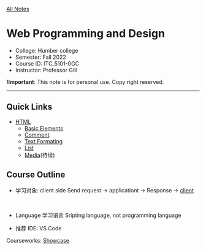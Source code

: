 [All Notes](../index.md)

# Web Programming and Design

- College: Humber college
- Semester: Fall 2022
- Course ID: ITC_5101-0GC
- Instructor: Professor Gill

**!Important**: This note is for personal use. Copy right reserved.

---

## Quick Links

- [HTML](./html/html_index.md)
  - [Basic Elements](./html/html_basic.md)
  - [Comment](./html/html_comment.md)
  - [Text Formating](./html/html_text_formating.md)
  - [List](./html/html_list.md)
  - [Media](./html/html_media.md)(待续)

## Course Outline

- 学习对象: client side
  Send request -> applicationt -> Response -> <u>client</u>

&emsp;

- Language 学习语言
  Sripting language, not programming language

- 推荐 IDE: VS Code

Courseworks: [Showcase](https://simonangel-fong.github.io/Humber01_Web_Programming_and_Design/)
